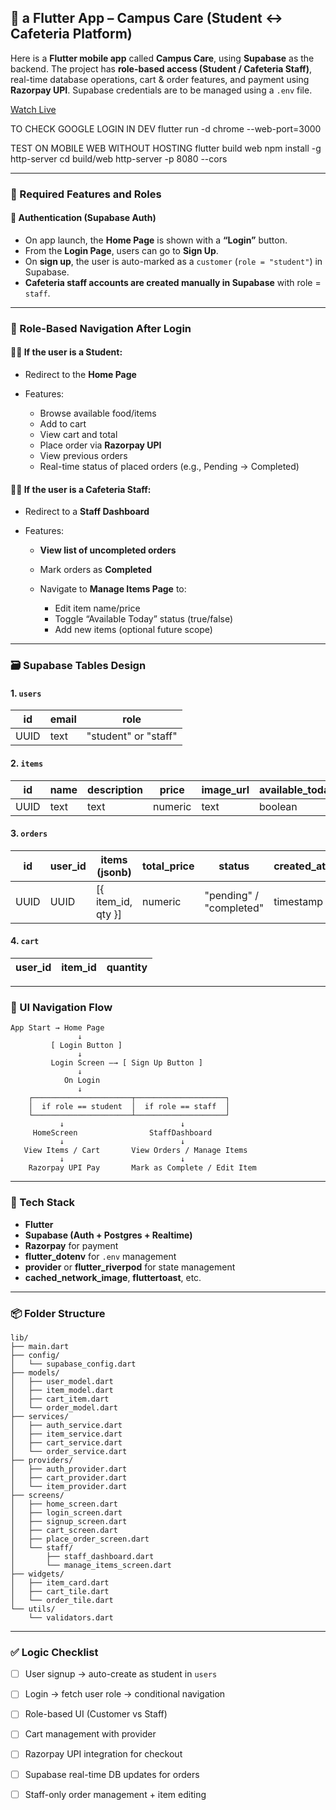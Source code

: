 ## 🧠 a Flutter App – **Campus Care** (Student ↔ Cafeteria Platform)

Here is a **Flutter mobile app** called **Campus Care**, using **Supabase** as the backend. The project has **role-based access (Student / Cafeteria Staff)**, real-time database operations, cart & order features, and payment using **Razorpay UPI**. Supabase credentials are to be managed using a `.env` file.

[Watch Live](https://campus-care-seven.vercel.app/)

TO CHECK GOOGLE LOGIN IN DEV
flutter run -d chrome --web-port=3000

TEST ON MOBILE WEB WITHOUT HOSTING
flutter build web
npm install -g http-server
cd build/web
http-server -p 8080 --cors


---

### 📁 Required Features and Roles

#### 🔐 Authentication (Supabase Auth)

* On app launch, the **Home Page** is shown with a **“Login”** button.
* From the **Login Page**, users can go to **Sign Up**.
* On **sign up**, the user is auto-marked as a `customer` (`role = "student"`) in Supabase.
* **Cafeteria staff accounts are created manually in Supabase** with role = `staff`.

---

### 👤 Role-Based Navigation After Login

#### 🧑‍🎓 If the user is a **Student**:

* Redirect to the **Home Page**
* Features:

  * Browse available food/items
  * Add to cart
  * View cart and total
  * Place order via **Razorpay UPI**
  * View previous orders
  * Real-time status of placed orders (e.g., Pending → Completed)

#### 👨‍🍳 If the user is a **Cafeteria Staff**:

* Redirect to a **Staff Dashboard**
* Features:

  * **View list of uncompleted orders**
  * Mark orders as **Completed**
  * Navigate to **Manage Items Page** to:

    * Edit item name/price
    * Toggle “Available Today” status (true/false)
    * Add new items (optional future scope)

---

### 🗃️ Supabase Tables Design

#### 1. `users`

| id   | email | role                 |
| ---- | ----- | -------------------- |
| UUID | text  | "student" or "staff" |

#### 2. `items`

| id   | name | description | price   | image\_url | available\_today |
| ---- | ---- | ----------- | ------- | ---------- | ---------------- |
| UUID | text | text        | numeric | text       | boolean          |

#### 3. `orders`

| id   | user\_id | items (jsonb)        | total\_price | status                  | created\_at |
| ---- | -------- | -------------------- | ------------ | ----------------------- | ----------- |
| UUID | UUID     | \[{ item\_id, qty }] | numeric      | "pending" / "completed" | timestamp   |

#### 4. `cart`

| user\_id | item\_id | quantity |
| -------- | -------- | -------- |

---

### 📱 UI Navigation Flow

```
App Start → Home Page
               ↓
         [ Login Button ]
               ↓
         Login Screen —→ [ Sign Up Button ]
               ↓
            On Login
               ↓
    ┌──────────────────────┬────────────────────┐
    │  if role == student  │  if role == staff  │
    └──────────────────────┴────────────────────┘
           ↓                          ↓
     HomeScreen                StaffDashboard
           ↓                          ↓
   View Items / Cart       View Orders / Manage Items
           ↓                          ↓
    Razorpay UPI Pay       Mark as Complete / Edit Item
```

---

### 🔧 Tech Stack

* **Flutter**
* **Supabase (Auth + Postgres + Realtime)**
* **Razorpay** for payment
* **flutter\_dotenv** for `.env` management
* **provider** or **flutter\_riverpod** for state management
* **cached\_network\_image**, **fluttertoast**, etc.

---

### 📦 Folder Structure

```
lib/
├── main.dart
├── config/
│   └── supabase_config.dart
├── models/
│   ├── user_model.dart
│   ├── item_model.dart
│   ├── cart_item.dart
│   └── order_model.dart
├── services/
│   ├── auth_service.dart
│   ├── item_service.dart
│   ├── cart_service.dart
│   └── order_service.dart
├── providers/
│   ├── auth_provider.dart
│   ├── cart_provider.dart
│   └── item_provider.dart
├── screens/
│   ├── home_screen.dart
│   ├── login_screen.dart
│   ├── signup_screen.dart
│   ├── cart_screen.dart
│   ├── place_order_screen.dart
│   └── staff/
│       ├── staff_dashboard.dart
│       └── manage_items_screen.dart
├── widgets/
│   ├── item_card.dart
│   ├── cart_tile.dart
│   └── order_tile.dart
└── utils/
    └── validators.dart
```

---

### ✅ Logic Checklist

* [ ] User signup → auto-create as student in `users`
* [ ] Login → fetch user role → conditional navigation
* [ ] Role-based UI (Customer vs Staff)
* [ ] Cart management with provider
* [ ] Razorpay UPI integration for checkout
* [ ] Supabase real-time DB updates for orders
* [ ] Staff-only order management + item editing

